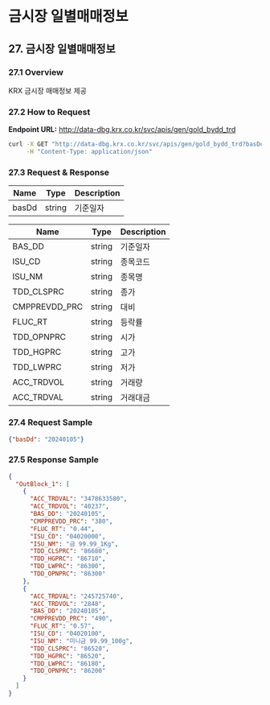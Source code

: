 # 금시장 일별매매정보

## 27. 금시장 일별매매정보

### 27.1 Overview
KRX 금시장 매매정보 제공

### 27.2 How to Request
**Endpoint URL:** http://data-dbg.krx.co.kr/svc/apis/gen/gold_bydd_trd

```bash
curl -X GET "http://data-dbg.krx.co.kr/svc/apis/gen/gold_bydd_trd?basDd=20240105" \
     -H "Content-Type: application/json"
```

### 27.3 Request & Response

| Name            | Type   | Description      |
|-----------------|--------|------------------|
| basDd           | string | 기준일자         |

| Name            | Type   | Description      |
|-----------------|--------|------------------|
| BAS_DD          | string | 기준일자         |
| ISU_CD          | string | 종목코드         |
| ISU_NM          | string | 종목명           |
| TDD_CLSPRC      | string | 종가             |
| CMPPREVDD_PRC   | string | 대비             |
| FLUC_RT         | string | 등락률           |
| TDD_OPNPRC      | string | 시가             |
| TDD_HGPRC       | string | 고가             |
| TDD_LWPRC       | string | 저가             |
| ACC_TRDVOL      | string | 거래량           |
| ACC_TRDVAL      | string | 거래대금         |

### 27.4 Request Sample
```json
{"basDd": "20240105"}
```

### 27.5 Response Sample
```json
{
  "OutBlock_1": [
    {
      "ACC_TRDVAL": "3478633580",
      "ACC_TRDVOL": "40237",
      "BAS_DD": "20240105",
      "CMPPREVDD_PRC": "380",
      "FLUC_RT": "0.44",
      "ISU_CD": "04020000",
      "ISU_NM": "금 99.99_1Kg",
      "TDD_CLSPRC": "86680",
      "TDD_HGPRC": "86710",
      "TDD_LWPRC": "86300",
      "TDD_OPNPRC": "86300"
    },
    {
      "ACC_TRDVAL": "245725740",
      "ACC_TRDVOL": "2848",
      "BAS_DD": "20240105",
      "CMPPREVDD_PRC": "490",
      "FLUC_RT": "0.57",
      "ISU_CD": "04020100",
      "ISU_NM": "미니금 99.99_100g",
      "TDD_CLSPRC": "86520",
      "TDD_HGPRC": "86520",
      "TDD_LWPRC": "86180",
      "TDD_OPNPRC": "86200"
    }
  ]
}
```